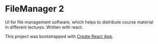 # FileManager 2

UI for file management software, which helps to distribute course material in different lectures. Written with react.


This project was bootstrapped with [Create React App](https://github.com/facebookincubator/create-react-app).


